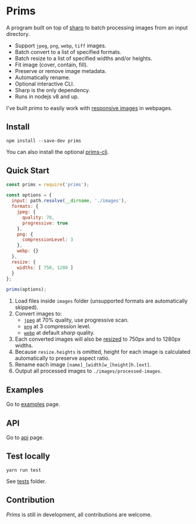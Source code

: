 # Prims

A program built on top of [sharp](https://github.com/lovell/sharp) to batch processing images from an input directory.

- Support `jpeg`, `png`, `webp`, `tiff` images.
- Batch convert to a list of specified formats.
- Batch resize to a list of specified widths and/or heights.
- Fit image (cover, contain, fill).
- Preserve or remove image metadata.
- Automatically rename.
- Optional interactive CLI.
- Sharp is the only dependency.
- Runs in nodejs v8 and up.

I've built *prims* to easily work with [responsive images](https://developer.mozilla.org/en-US/docs/Learn/HTML/Multimedia_and_embedding/Responsive_images) in webpages.

## Install

`npm install --save-dev prims`

You can also install the optional [prims-cli](../prims-cli/).

## Quick Start

```js
const prims = require('prims');

const options = {
  input: path.resolve(__dirname, './images'),
  formats: {
    jpeg: {
      quality: 70,
      progressive: true
    },
    png: {
      compressionLevel: 3
    },
    webp: {}
  },
  resize: {
    widths: [ 750, 1280 ]
  }
};

prims(options);
```

1. Load files inside `images` folder (unsupported formats are automatically skipped).
2. Convert images to:
    - [`jpeg`](http://sharp.pixelplumbing.com/en/stable/api-output/#jpeg) at 70% quality, use progressive scan.
    - [`png`](http://sharp.pixelplumbing.com/en/stable/api-output/#png) at 3 compression level.
    - [`webp`](http://sharp.pixelplumbing.com/en/stable/api-output/#webp) at default *sharp* quality.
3. Each converted images will also be [resized](http://sharp.pixelplumbing.com/en/stable/api-resize/) to 750px and to 1280px widths.
4. Because `resize.heights` is omitted, height for each image is calculated automatically to preserve aspect ratio.
5. Rename each image `[name]_[width]w_[height]h.[ext]`.
6. Output all processed images to `./images/processed-images`.

## Examples

Go to [examples](./doc/examples.md) page.

## API

Go to [api](./doc/api.md) page.

## Test locally

`yarn run test`

See [tests](./tests) folder.

## Contribution

*Prims* is still in development, all contributions are welcome.
